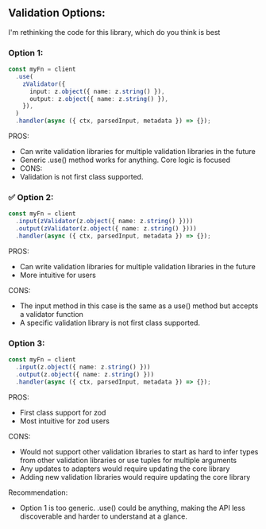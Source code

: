 ## Validation Options:

I'm rethinking the code for this library, which do you think is best

### Option 1:

```ts
const myFn = client
  .use(
    zValidator({
      input: z.object({ name: z.string() }),
      output: z.object({ name: z.string() }),
    }),
  )
  .handler(async ({ ctx, parsedInput, metadata }) => {});
```

PROS:

- Can write validation libraries for multiple validation libraries in the future
- Generic .use() method works for anything. Core logic is focused
- CONS:
- Validation is not first class supported.

### ✅ Option 2:

```ts
const myFn = client
  .input(zValidator(z.object({ name: z.string() })))
  .output(zValidator(z.object({ name: z.string() })))
  .handler(async ({ ctx, parsedInput, metadata }) => {});
```

PROS:

- Can write validation libraries for multiple validation libraries in the future
- More intuitive for users

CONS:

- The input method in this case is the same as a use() method but accepts a validator function
- A specific validation library is not first class supported.

### Option 3:

```ts
const myFn = client
  .input(z.object({ name: z.string() }))
  .output(z.object({ name: z.string() }))
  .handler(async ({ ctx, parsedInput, metadata }) => {});
```

PROS:

- First class support for zod
- Most intuitive for zod users

CONS:

- Would not support other validation libraries to start as hard to infer types from other validation libraries or use tuples for multiple arguments
- Any updates to adapters would require updating the core library
- Adding new validation libraries would require updating the core library


Recommendation:
- Option 1 is too generic. .use() could be anything, making the API less discoverable and harder to understand at a glance.